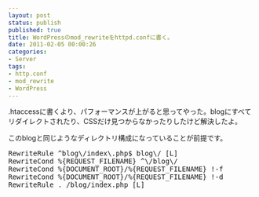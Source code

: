 ```yaml
---
layout: post
status: publish
published: true
title: WordPressのmod_rewriteをhttpd.confに書く。
date: 2011-02-05 00:00:26
categories:
- Server
tags:
- http.conf
- mod_rewrite
- WordPress
---
```

.htaccessに書くより、パフォーマンスが上がると思ってやった。blogにすべてリダイレクトされたり、CSSだけ見つからなかったりしたけど解決したよ。

このblogと同じようなディレクトリ構成になっていることが前提です。
<pre>RewriteRule ^blog\/index\.php$ blog\/ [L]
RewriteCond %{REQUEST_FILENAME} ^\/blog\/
RewriteCond %{DOCUMENT_ROOT}/%{REQUEST_FILENAME} !-f
RewriteCond %{DOCUMENT_ROOT}/%{REQUEST_FILENAME} !-d
RewriteRule . /blog/index.php [L]
</pre>
